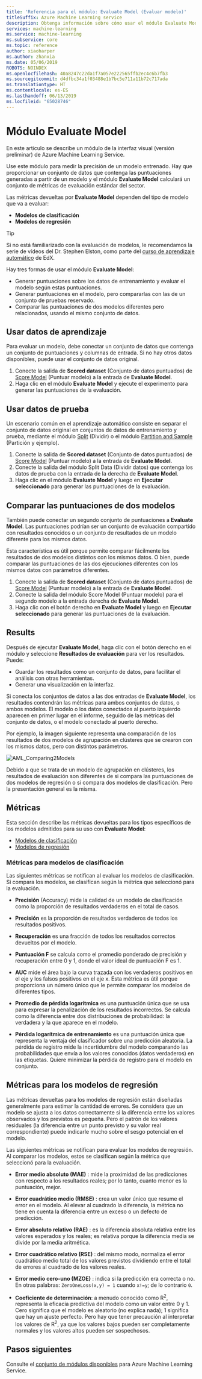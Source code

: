 ```yaml
---
title: 'Referencia para el módulo: Evaluate Model (Evaluar modelo)'
titleSuffix: Azure Machine Learning service
description: Obtenga información sobre cómo usar el módulo Evaluate Model (Evaluar modelo) en Azure Machine Learning Service para medir la precisión de un modelo entrenado.
services: machine-learning
ms.service: machine-learning
ms.subservice: core
ms.topic: reference
author: xiaoharper
ms.author: zhanxia
ms.date: 05/06/2019
ROBOTS: NOINDEX
ms.openlocfilehash: 40a8247c22da1f7a057e222565ffb2ec4c6b7fb3
ms.sourcegitcommit: d4dfbc34a1f03488e1b7bc5e711a11b72c717ada
ms.translationtype: HT
ms.contentlocale: es-ES
ms.lasthandoff: 06/13/2019
ms.locfileid: "65028746"
---
```

# <a name="evaluate-model-module"></a>Módulo Evaluate Model

En este artículo se describe un módulo de la interfaz visual (versión preliminar) de Azure Machine Learning Service.

Use este módulo para medir la precisión de un modelo entrenado. Hay que proporcionar un conjunto de datos que contenga las puntuaciones generadas a partir de un modelo y el módulo **Evaluate Model** calculará un conjunto de métricas de evaluación estándar del sector.
  
 Las métricas devueltas por **Evaluate Model** dependen del tipo de modelo que va a evaluar:  
  
-   **Modelos de clasificación**    
-   **Modelos de regresión**    



> [!TIP]
> Si no está familiarizado con la evaluación de modelos, le recomendamos la serie de vídeos del Dr. Stephen Elston, como parte del [curso de aprendizaje automático](https://blogs.technet.microsoft.com/machinelearning/2015/09/08/new-edx-course-data-science-machine-learning-essentials/) de EdX. 


Hay tres formas de usar el módulo **Evaluate Model**:

+ Generar puntuaciones sobre los datos de entrenamiento y evaluar el modelo según estas puntuaciones.
+ Generar puntuaciones en el modelo, pero compararlas con las de un conjunto de pruebas reservado.
+ Comparar las puntuaciones de dos modelos diferentes pero relacionados, usando el mismo conjunto de datos.

## <a name="use-the-training-data"></a>Usar datos de aprendizaje

Para evaluar un modelo, debe conectar un conjunto de datos que contenga un conjunto de puntuaciones y columnas de entrada.  Si no hay otros datos disponibles, puede usar el conjunto de datos original.

1. Conecte la salida de **Scored dataset** (Conjunto de datos puntuados) de [Score Model](./score-model.md) (Puntuar modelo) a la entrada de **Evaluate Model**. 
2. Haga clic en el módulo **Evaluate Model** y ejecute el experimento para generar las puntuaciones de la evaluación.

## <a name="use-testing-data"></a>Usar datos de prueba

Un escenario común en el aprendizaje automático consiste en separar el conjunto de datos original en conjuntos de datos de entrenamiento y prueba, mediante el módulo [Split](./split-data.md) (Dividir) o el módulo [Partition and Sample](./partition-and-sample.md) (Partición y ejemplo). 

1. Conecte la salida de **Scored dataset** (Conjunto de datos puntuados) de [Score Model](score-model.md) (Puntuar modelo) a la entrada de **Evaluate Model**. 
2. Conecte la salida del módulo Split Data (Dividir datos) que contenga los datos de prueba con la entrada de la derecha de **Evaluate Model**.
2. Haga clic en el módulo **Evaluate Model** y luego en **Ejecutar seleccionado** para generar las puntuaciones de la evaluación.

## <a name="compare-scores-from-two-models"></a>Comparar las puntuaciones de dos modelos

También puede conectar un segundo conjunto de puntuaciones a **Evaluate Model**.  Las puntuaciones podrían ser un conjunto de evaluación compartido con resultados conocidos o un conjunto de resultados de un modelo diferente para los mismos datos.

Esta característica es útil porque permite comparar fácilmente los resultados de dos modelos distintos con los mismos datos. O bien, puede comparar las puntuaciones de las dos ejecuciones diferentes con los mismos datos con parámetros diferentes.

1. Conecte la salida de **Scored dataset** (Conjunto de datos puntuados) de [Score Model](score-model.md) (Puntuar modelo) a la entrada de **Evaluate Model**. 
2. Conecte la salida del módulo Score Model (Puntuar modelo) para el segundo modelo a la entrada derecha de **Evaluate Model**.
3. Haga clic con el botón derecho en **Evaluate Model** y luego en **Ejecutar seleccionado** para generar las puntuaciones de la evaluación.

## <a name="results"></a>Results

Después de ejecutar **Evaluate Model**, haga clic con el botón derecho en el módulo y seleccione **Resultados de evaluación** para ver los resultados. Puede:

+ Guardar los resultados como un conjunto de datos, para facilitar el análisis con otras herramientas.
+ Generar una visualización en la interfaz.

Si conecta los conjuntos de datos a las dos entradas de **Evaluate Model**, los resultados contendrán las métricas para ambos conjuntos de datos, o ambos modelos.
El modelo o los datos conectados al puerto izquierdo aparecen en primer lugar en el informe, seguido de las métricas del conjunto de datos, o el modelo conectado al puerto derecho.  

Por ejemplo, la imagen siguiente representa una comparación de los resultados de dos modelos de agrupación en clústeres que se crearon con los mismos datos, pero con distintos parámetros.  

![AML&#95;Comparing2Models](media/module/aml-comparing2models.png "AML_Comparing2Models")  

Debido a que se trata de un modelo de agrupación en clústeres, los resultados de evaluación son diferentes de si compara las puntuaciones de dos modelos de regresión o si compara dos modelos de clasificación. Pero la presentación general es la misma. 

## <a name="metrics"></a>Métricas

Esta sección describe las métricas devueltas para los tipos específicos de los modelos admitidos para su uso con **Evaluate Model**:

+ [Modelos de clasificación](#bkmk_classification)
+ [Modelos de regresión](#bkmk_regression)

###  <a name="bkmk_classification"></a> Métricas para modelos de clasificación

Las siguientes métricas se notifican al evaluar los modelos de clasificación. Si compara los modelos, se clasifican según la métrica que seleccionó para la evaluación.  
  
-   **Precisión** (Accuracy) mide la calidad de un modelo de clasificación como la proporción de resultados verdaderos en el total de casos.  
  
-   **Precisión** es la proporción de resultados verdaderos de todos los resultados positivos.  
  
-   **Recuperación** es una fracción de todos los resultados correctos devueltos por el modelo.  
  
-   **Puntuación F** se calcula como el promedio ponderado de precisión y recuperación entre 0 y 1, donde el valor ideal de puntuación F es 1.  
  
-   **AUC** mide el área bajo la curva trazada con los verdaderos positivos en el eje y los falsos positivos en el eje x. Esta métrica es útil porque proporciona un número único que le permite comparar los modelos de diferentes tipos.  
  
- **Promedio de pérdida logarítmica** es una puntuación única que se usa para expresar la penalización de los resultados incorrectos. Se calcula como la diferencia entre dos distribuciones de probabilidad: la verdadera y la que aparece en el modelo.  
  
- **Pérdida logarítmica de entrenamiento** es una puntuación única que representa la ventaja del clasificador sobre una predicción aleatoria. La pérdida de registro mide la incertidumbre del modelo comparando las probabilidades que envía a los valores conocidos (datos verdaderos) en las etiquetas. Quiere minimizar la pérdida de registro para el modelo en conjunto.

##  <a name="bkmk_regression"></a> Métricas para los modelos de regresión
 
Las métricas devueltas para los modelos de regresión están diseñadas generalmente para estimar la cantidad de errores.  Se considera que un modelo se ajusta a los datos correctamente si la diferencia entre los valores observados y los previstos es pequeña. Pero el patrón de los valores residuales (la diferencia entre un punto previsto y su valor real correspondiente) puede indicarle mucho sobre el sesgo potencial en el modelo.  
  
 Las siguientes métricas se notifican para evaluar los modelos de regresión. Al comparar los modelos, estos se clasifican según la métrica que seleccionó para la evaluación.  
  
- **Error medio absoluto (MAE)** : mide la proximidad de las predicciones con respecto a los resultados reales; por lo tanto, cuanto menor es la puntuación, mejor.  
  
- **Error cuadrático medio (RMSE)** : crea un valor único que resume el error en el modelo. Al elevar al cuadrado la diferencia, la métrica no tiene en cuenta la diferencia entre un exceso o un defecto de predicción.  
  
- **Error absoluto relativo (RAE)** : es la diferencia absoluta relativa entre los valores esperados y los reales; es relativa porque la diferencia media se divide por la media aritmética.  
  
- **Error cuadrático relativo (RSE)** : del mismo modo, normaliza el error cuadrático medio total de los valores previstos dividiendo entre el total de errores al cuadrado de los valores reales.  
  
- **Error medio cero-uno (MZOE)** : indica si la predicción era correcta o no.  En otras palabras: `ZeroOneLoss(x,y) = 1` cuando `x!=y`; de lo contrario `0`.
  
- **Coeficiente de determinación**: a menudo conocido como R<sup>2</sup>, representa la eficacia predictiva del modelo como un valor entre 0 y 1. Cero significa que el modelo es aleatorio (no explica nada); 1 significa que hay un ajuste perfecto. Pero hay que tener precaución al interpretar los valores de R<sup>2</sup>, ya que los valores bajos pueden ser completamente normales y los valores altos pueden ser sospechosos.
  

## <a name="next-steps"></a>Pasos siguientes

Consulte el [conjunto de módulos disponibles](module-reference.md) para Azure Machine Learning Service. 